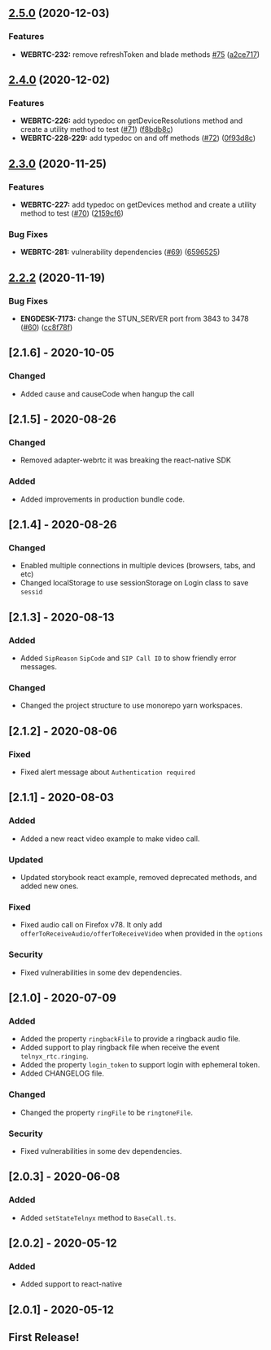 ## [2.5.0](https://github.com/team-telnyx/webrtc/compare/webrtc/v2.4.0...webrtc/v2.5.0) (2020-12-03)


### Features

* **WEBRTC-232:** remove refreshToken and blade methods [#75](https://github.com/team-telnyx/webrtc/issues/75) ([a2ce717](https://github.com/team-telnyx/webrtc/commit/a2ce717b991d57ca671b1a5d305e00d2c4a1b45c))

## [2.4.0](https://github.com/team-telnyx/webrtc/compare/webrtc/v2.3.0...webrtc/v2.4.0) (2020-12-02)


### Features

* **WEBRTC-226:** add typedoc on getDeviceResolutions method and create a utility method to test ([#71](https://github.com/team-telnyx/webrtc/issues/71)) ([f8bdb8c](https://github.com/team-telnyx/webrtc/commit/f8bdb8cfe07a089a2b6e33b547b88362a0956b27))
* **WEBRTC-228-229:** add typedoc on and off methods ([#72](https://github.com/team-telnyx/webrtc/issues/72)) ([0f93d8c](https://github.com/team-telnyx/webrtc/commit/0f93d8c2f5e7deacb2d6f233a70ffdcb96af6386))

## [2.3.0](https://github.com/team-telnyx/webrtc/compare/webrtc/v2.2.2...webrtc/v2.3.0) (2020-11-25)


### Features

* **WEBRTC-227:** add typedoc on getDevices method and create  a utility method to test ([#70](https://github.com/team-telnyx/webrtc/issues/70)) ([2159cf6](https://github.com/team-telnyx/webrtc/commit/2159cf6d8697e29f567894936ebe2a8fda5b5756))


### Bug Fixes

* **WEBRTC-281:** vulnerability dependencies ([#69](https://github.com/team-telnyx/webrtc/issues/69)) ([6596525](https://github.com/team-telnyx/webrtc/commit/6596525392e294641673f5c149b98e26c5d4e867))

## [2.2.2](https://github.com/team-telnyx/webrtc/compare/v2.2.1-50-g0d4d2364801153f2d24afdee90fc15c856b000df...webrtc/v2.2.2) (2020-11-19)

### Bug Fixes

- **ENGDESK-7173:** change the STUN_SERVER port from 3843 to 3478 ([#60](https://github.com/team-telnyx/webrtc/issues/60)) ([cc8f78f](https://github.com/team-telnyx/webrtc/commit/cc8f78f1454039efb55b921c0de54df5c1326e8f))

## [2.1.6] - 2020-10-05

### Changed

- Added cause and causeCode when hangup the call

## [2.1.5] - 2020-08-26

### Changed

- Removed adapter-webrtc it was breaking the react-native SDK

### Added

- Added improvements in production bundle code.

## [2.1.4] - 2020-08-26

### Changed

- Enabled multiple connections in multiple devices (browsers, tabs, and etc)
- Changed localStorage to use sessionStorage on Login class to save `sessid`

## [2.1.3] - 2020-08-13

### Added

- Added `SipReason` `SipCode` and `SIP Call ID` to show friendly error messages.

### Changed

- Changed the project structure to use monorepo yarn workspaces.

## [2.1.2] - 2020-08-06

### Fixed

- Fixed alert message about `Authentication required`

## [2.1.1] - 2020-08-03

### Added

- Added a new react video example to make video call.

### Updated

- Updated storybook react example, removed deprecated methods, and added new ones.

### Fixed

- Fixed audio call on Firefox v78. It only add `offerToReceiveAudio/offerToReceiveVideo` when provided in the `options`

### Security

- Fixed vulnerabilities in some dev dependencies.

## [2.1.0] - 2020-07-09

### Added

- Added the property `ringbackFile` to provide a ringback audio file.
- Added support to play ringback file when receive the event `telnyx_rtc.ringing`.
- Added the property `login_token` to support login with ephemeral token.
- Added CHANGELOG file.

### Changed

- Changed the property `ringFile` to be `ringtoneFile`.

### Security

- Fixed vulnerabilities in some dev dependencies.

## [2.0.3] - 2020-06-08

### Added

- Added `setStateTelnyx` method to `BaseCall.ts`.

## [2.0.2] - 2020-05-12

### Added

- Added support to react-native

## [2.0.1] - 2020-05-12

## First Release!
